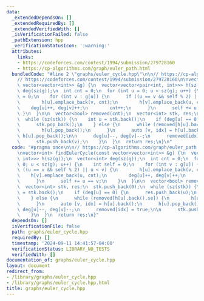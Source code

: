 ```yaml
---
data:
  _extendedDependsOn: []
  _extendedRequiredBy: []
  _extendedVerifiedWith: []
  _isVerificationFailed: false
  _pathExtension: hpp
  _verificationStatusIcon: ':warning:'
  attributes:
    links:
    - https://codeforces.com/contest/1994/submission/279728160
    - https://cp-algorithms.com/graph/euler_path.html
  bundledCode: "#line 2 \"graphs/euler_cycle.hpp\"\n\n// https://cp-algorithms.com/graph/euler_path.html\n\
    // https://codeforces.com/contest/1994/submission/279728160\n\nvector<int> findEulerCycle(const\
    \ vector<vector<int>> &g) {\n  vector<vector<pair<int, int>>> h(sz(g));\n  vector<int>\
    \ deg(sz(g));\n  int cnt = 0;\n  for (int u = 0; u < sz(g); u++) {\n    int self\
    \ = 0;\n    for (int v : g[u]) {\n      if ((u == v && self % 2) || u < v) {\n\
    \        h[u].emplace_back(v, cnt);\n        h[v].emplace_back(u, cnt);\n    \
    \    deg[u]++, deg[v]++;\n        cnt++;\n      }\n      self += u == v;\n   \
    \ }\n  }\n\n  vector<bool> removed(cnt);\n  vector<int> stk, res;\n  stk.push_back(0);\n\
    \  while (sz(stk)) {\n    int u = stk.back();\n    if (deg[u] == 0) {\n      res.push_back(u);\n\
    \      stk.pop_back();\n    } else {\n      while (removed[h[u].back().se]) {\n\
    \        h[u].pop_back();\n      }\n      auto [v, idx] = h[u].back();\n     \
    \ h[u].pop_back();\n\n      deg[u]--, deg[v]--;\n      removed[idx] = true;\n\n\
    \      stk.push_back(v);\n    }\n  }\n  return res;\n}\n"
  code: "#pragma once\n\n// https://cp-algorithms.com/graph/euler_path.html\n// https://codeforces.com/contest/1994/submission/279728160\n\
    \nvector<int> findEulerCycle(const vector<vector<int>> &g) {\n  vector<vector<pair<int,\
    \ int>>> h(sz(g));\n  vector<int> deg(sz(g));\n  int cnt = 0;\n  for (int u =\
    \ 0; u < sz(g); u++) {\n    int self = 0;\n    for (int v : g[u]) {\n      if\
    \ ((u == v && self % 2) || u < v) {\n        h[u].emplace_back(v, cnt);\n    \
    \    h[v].emplace_back(u, cnt);\n        deg[u]++, deg[v]++;\n        cnt++;\n\
    \      }\n      self += u == v;\n    }\n  }\n\n  vector<bool> removed(cnt);\n\
    \  vector<int> stk, res;\n  stk.push_back(0);\n  while (sz(stk)) {\n    int u\
    \ = stk.back();\n    if (deg[u] == 0) {\n      res.push_back(u);\n      stk.pop_back();\n\
    \    } else {\n      while (removed[h[u].back().se]) {\n        h[u].pop_back();\n\
    \      }\n      auto [v, idx] = h[u].back();\n      h[u].pop_back();\n\n     \
    \ deg[u]--, deg[v]--;\n      removed[idx] = true;\n\n      stk.push_back(v);\n\
    \    }\n  }\n  return res;\n}"
  dependsOn: []
  isVerificationFile: false
  path: graphs/euler_cycle.hpp
  requiredBy: []
  timestamp: '2024-09-11 14:41:57-04:00'
  verificationStatus: LIBRARY_NO_TESTS
  verifiedWith: []
documentation_of: graphs/euler_cycle.hpp
layout: document
redirect_from:
- /library/graphs/euler_cycle.hpp
- /library/graphs/euler_cycle.hpp.html
title: graphs/euler_cycle.hpp
---
```

